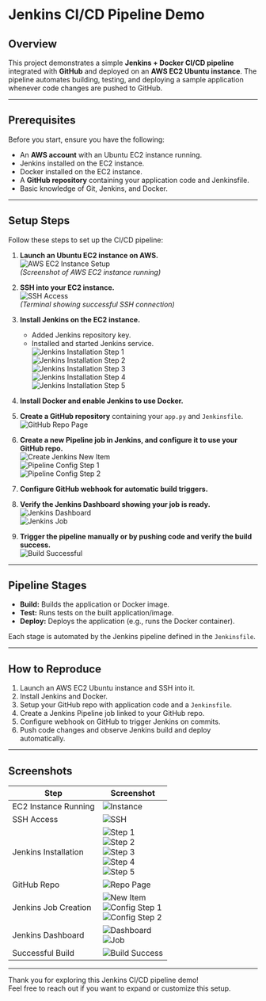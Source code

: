 # Jenkins CI/CD Pipeline Demo

## Overview
This project demonstrates a simple **Jenkins + Docker CI/CD pipeline** integrated with **GitHub** and deployed on an **AWS EC2 Ubuntu instance**. The pipeline automates building, testing, and deploying a sample application whenever code changes are pushed to GitHub.

---

## Prerequisites
Before you start, ensure you have the following:
- An **AWS account** with an Ubuntu EC2 instance running.
- Jenkins installed on the EC2 instance.
- Docker installed on the EC2 instance.
- A **GitHub repository** containing your application code and Jenkinsfile.
- Basic knowledge of Git, Jenkins, and Docker.

---

## Setup Steps
Follow these steps to set up the CI/CD pipeline:

1. **Launch an Ubuntu EC2 instance on AWS.**  
   ![AWS EC2 Instance Setup](screenshots/instance.png)  
   *(Screenshot of AWS EC2 instance running)*

2. **SSH into your EC2 instance.**  
   ![SSH Access](screenshots/SSH-access.png)  
   *(Terminal showing successful SSH connection)*

3. **Install Jenkins on the EC2 instance.**  
   - Added Jenkins repository key.  
   - Installed and started Jenkins service.  
   ![Jenkins Installation Step 1](screenshots/Jenkins-Installation-stp_1.png)  
   ![Jenkins Installation Step 2](screenshots/Jenkins-Installation-stp_2.png)  
   ![Jenkins Installation Step 3](screenshots/Jenkins-Installation-stp_3.png)  
   ![Jenkins Installation Step 4](screenshots/Jenkins-Installation-stp_4.png)  
   ![Jenkins Installation Step 5](screenshots/Jenkins-Installation-stp_5.png)  

4. **Install Docker and enable Jenkins to use Docker.**

5. **Create a GitHub repository** containing your `app.py` and `Jenkinsfile`.  
   ![GitHub Repo Page](screenshots/Repo-Page.png)

6. **Create a new Pipeline job in Jenkins, and configure it to use your GitHub repo.**  
   ![Create Jenkins New Item](screenshots/Create_Jenkin-NewItem.png)  
   ![Pipeline Config Step 1](screenshots/Pipeline-Config-Stp_1.png)  
   ![Pipeline Config Step 2](screenshots/Pipeline-Config-Stp_2.png)

7. **Configure GitHub webhook for automatic build triggers.**

8. **Verify the Jenkins Dashboard showing your job is ready.**  
   ![Jenkins Dashboard](screenshots/Jenkins-Dashboard.png)  
   ![Jenkins Job](screenshots/Jenkins-Job.png)

9. **Trigger the pipeline manually or by pushing code and verify the build success.**  
   ![Build Successful](screenshots/Build-Sucessful.png)

---

## Pipeline Stages

- **Build:** Builds the application or Docker image.  
- **Test:** Runs tests on the built application/image.  
- **Deploy:** Deploys the application (e.g., runs the Docker container).

Each stage is automated by the Jenkins pipeline defined in the `Jenkinsfile`.

---

## How to Reproduce

1. Launch an AWS EC2 Ubuntu instance and SSH into it.
2. Install Jenkins and Docker.
3. Setup your GitHub repo with application code and a `Jenkinsfile`.
4. Create a Jenkins Pipeline job linked to your GitHub repo.
5. Configure webhook on GitHub to trigger Jenkins on commits.
6. Push code changes and observe Jenkins build and deploy automatically.

---

## Screenshots

| Step                  | Screenshot                                  |
|-----------------------|---------------------------------------------|
| EC2 Instance Running  | ![Instance](screenshots/instance.png)      |
| SSH Access            | ![SSH](screenshots/SSH-access.png)         |
| Jenkins Installation  | ![Step 1](screenshots/Jenkins-Installation-stp_1.png) <br> ![Step 2](screenshots/Jenkins-Installation-stp_2.png) <br> ![Step 3](screenshots/Jenkins-Installation-stp_3.png) <br> ![Step 4](screenshots/Jenkins-Installation-stp_4.png) <br> ![Step 5](screenshots/Jenkins-Installation-stp_5.png) |
| GitHub Repo           | ![Repo Page](screenshots/Repo-Page.png)    |
| Jenkins Job Creation  | ![New Item](screenshots/Create_Jenkin-NewItem.png) <br> ![Config Step 1](screenshots/Pipeline-Config-Stp_1.png) <br> ![Config Step 2](screenshots/Pipeline-Config-Stp_2.png) |
| Jenkins Dashboard     | ![Dashboard](screenshots/Jenkins-Dashboard.png) <br> ![Job](screenshots/Jenkins-Job.png)     |
| Successful Build      | ![Build Success](screenshots/Build-Sucessful.png)        |

---

Thank you for exploring this Jenkins CI/CD pipeline demo!  
Feel free to reach out if you want to expand or customize this setup.
